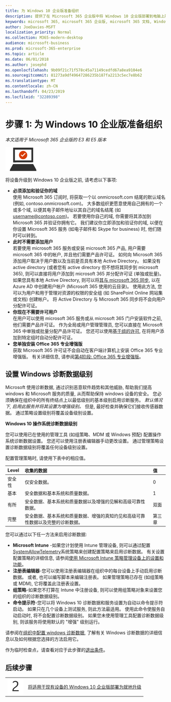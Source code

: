 ```yaml
---
title: 为 Windows 10 企业版准备组织
description: 提供了在 Microsoft 365 企业版中将 Windows 10 企业版部署到电脑上所需步骤的高级别指南。
keywords: microsoft 365, microsoft 365 企业版, microsoft 365 文档, Windows 10 企业版, 部署
author: JoeDavies-MSFT
localization_priority: Normal
ms.collection: M365-modern-desktop
audience: microsoft-business
ms.prod: microsoft-365-enterprise
ms.topic: article
ms.date: 06/01/2018
ms.author: josephd
ms.openlocfilehash: 9b09f21c71f578c45a71149cedfd67a8ea9104e6
ms.sourcegitcommit: 81273a9df49647286235b187fa2213c5ec7e8b62
ms.translationtype: MT
ms.contentlocale: zh-CN
ms.lasthandoff: 04/23/2019
ms.locfileid: "32289398"
---
```

# <a name="step-1-prepare-your-organization-for-windows-10-enterprise"></a>步骤 1: 为 Windows 10 企业版准备组织

*本文适用于 Microsoft 365 企业版的 E3 和 E5 版本*

![](./media/deploy-foundation-infrastructure/win10enterprise_icon-small.png)

将设备升级到 Windows 10 企业版之前, 请考虑以下事项:

- **必须添加和验证你的域** <br>
  使用 Microsoft 365 订阅时, 将获取一个以 onmicrosoft.com 结尾的默认域名 (例如, contoso.onmicrosoft.com)。 大多数组织更愿意使用自己拥有的一个或多个域, 以便其电子邮件地址以其自己的域名结尾 (如 username@contoso.com)。 若要使用你自己的域, 你需要将其添加到 Microsoft 365 并验证你拥有它。 我们建议你立即添加和验证你的域, 以便在你设置 Microsoft 365 服务 (如电子邮件和 Skype for business) 时, 他们随时可以转到。
- **此时不需要添加用户** <br>
  若要使用 microsoft 365 服务或安装 microsoft 365 产品, 用户需要 microsoft 365 中的帐户, 并且他们需要产品许可证。 如何向 Microsoft 365 添加用户取决于用户数以及当前是否具有本地 Active Directory。 如果没有 active directory (或者您有 active directory 但不想将其同步到 microsoft 365), 则可以直接将用户添加到 microsoft 365 并分配许可证 (单独或批量)。 <br>
  如果您具有本地 Active Directory, 则可以将[其与 microsoft 365 同步](identity-azure-ad-connect.md#identity-sync), 以在 Azure AD 中创建用户帐户 (Microsoft 365 使用的云目录)。 使用此方法, 您可以为用户和用于管理对资源的权限的安全组 (如 SharePoint Online 网站集或文档) 创建帐户。 将 Active Directory 与 Microsoft 365 同步将不会向用户分配许可证。
- **你现在不需要许可用户** <br>
  在用户可以使用 microsoft 365 服务或从 microsoft 365 门户安装软件之前, 他们需要产品许可证。 作为全局或用户管理管理员, 您可以直接在 Microsoft 365 中单独或批量分配产品许可证。 您还可以使用[基于组的许可](identity-self-service-group-management.md#identity-group-license), 在将用户添加到特定组时自动分配许可证。 
- **您单独安装 Office 365 专业增强版** <br>
  获取 Microsoft 365 许可证不会自动在客户端计算机上安装 Office 365 专业增强版。 有关详细信息, 请参阅[第4阶段: Office 365 专业增强版](office365proplus-infrastructure.md)。 

## <a name="set-windows-diagnostics-data-level"></a>设置 Windows 诊断数据级别

Microsoft 使用诊断数据, 通过识别恶意软件趋势和其他威胁, 帮助我们提高 windows 和 Microsoft 服务的质量, 从而帮助保持 windows 设备的安全。 您必须确保在组织中的所有终结点上以最低级别的基本级别启用诊断服务。 *默认情况下, 启用此服务并将其设置为增强级别。* 但是, 最好检查并确保它们接收传感器数据。 通过策略设置级别将覆盖设备级别设置。 

**Windows 10 操作系统诊断数据级别**

您可以使用已在使用的管理工具 (如组策略、MDM 或 Windows 预配) 配置操作系统诊断数据设置。 您还可以使用注册表编辑器手动更改设置。 通过管理策略设置诊断数据级别将覆盖任何设备级别设置。

配置管理策略时, 请使用下表中的相应值。

| Level | 收集的数据 | 值 |
|:--- |:--- |:--- |
| 安全性 | 仅安全数据。 | 0 |
| 基本 | 安全数据和基本系统和质量数据。 | 1 |
| 有所 | 安全数据、基本系统和质量数据以及增强的见解和高级可靠性数据。 | 双面 |
| 完整 | 安全数据、基本系统和质量数据、增强的真知灼见和高级可靠性数据以及完整的诊断数据。 | 第三章 |

您可以通过以下任一方法来启用诊断数据:

* **Microsoft Intune** -如果您计划使用 Intune 管理设备, 则可以通过配置<a href="https://docs.microsoft.com/windows/client-management/mdm/policy-csp-system#system-allowtelemetry" target="blank">SystemAllowTelemetry</a>系统策略来创建配置策略来启用诊断数据。 有关设置配置策略的详细信息, 请参阅[使用 Microsoft Intune 策略管理设备上的设置和功能](https://aka.ms/intuneconfigpolicies)。
* **注册表编辑器**-您可以使用注册表编辑器在组织中的每台设备上手动启用诊断数据。 或者, 也可以编写脚本来编辑注册表。 如果管理策略已存在 (如组策略或 MDM), 它将覆盖此注册表设置。
* **组策略**-如果您不打算在 Intune 中注册设备, 则可以使用组策略对象来设置您的组织的诊断数据级别。
* **命令提示符**-您可以将 Windows 10 诊断数据和服务设置为自动以命令提示符启动。 如果只在几个设备上测试服务, 则此方法最适用。 使用此命令使服务自动启动时, 将不会配置诊断数据级别。 如果您未使用管理工具配置诊断数据级别, 则该服务将使用默认的 "增强" 级别运行。

请参阅在[组织中配置 windows 诊断数据](https://docs.microsoft.com/windows/configuration/configure-windows-diagnostic-data-in-your-organization), 了解有关 Windows 诊断数据的详细信息以及如何根据您选择的方法启用它。

作为临时检查点，请查看对应于此步骤的[退出条件](windows10-exit-criteria.md#crit-windows10-step1)。

## <a name="next-step"></a>后续步骤

|||
|:-------|:-----|
|![](./media/stepnumbers/Step2.png)| [将适用于现有设备的 Windows 10 企业版部署为就地升级](windows10-deploy-inplaceupgrade.md) |






